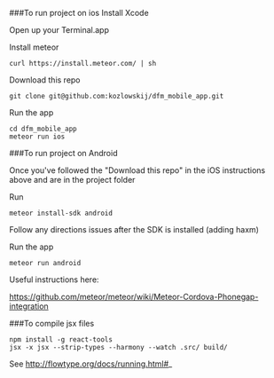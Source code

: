 ###To run project on ios
Install Xcode

Open up your Terminal.app

Install meteor
```
curl https://install.meteor.com/ | sh
```

Download this repo
```
git clone git@github.com:kozlowskij/dfm_mobile_app.git
```

Run the app
```
cd dfm_mobile_app
meteor run ios
```

###To run project on Android

Once you've followed the "Download this repo" in the iOS instructions above and are in the project folder

Run

```
meteor install-sdk android
```

Follow any directions issues after the SDK is installed (adding haxm)

Run the app

```
meteor run android
```


Useful instructions here:

https://github.com/meteor/meteor/wiki/Meteor-Cordova-Phonegap-integration


###To compile jsx files
```
npm install -g react-tools
jsx -x jsx --strip-types --harmony --watch .src/ build/
```

See http://flowtype.org/docs/running.html#_
